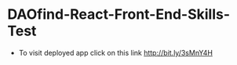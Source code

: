 # DAOfind-React-Front-End-Skills-Test
* To visit deployed app click on this link http://bit.ly/3sMnY4H
